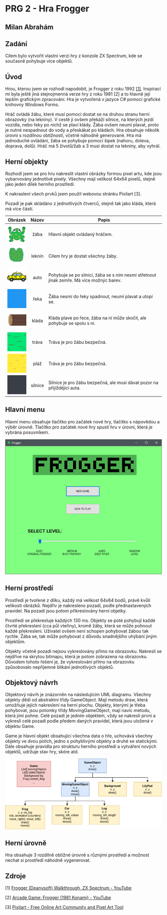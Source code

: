 # PRG 2 - Hra Frogger

## Milan Abrahám

## Zadání

Cílem bylo vytvořit vlastní verzi hry z konzole ZX Spectrum, kde se současně pohybuje více objektů. 

## Úvod

Hrou, kterou jsem se rozhodl napodobit, je Frogger z roku 1992 [[1]](https://youtu.be/s8jgU0ehfho). Inspirací mi byla ještě jiná stejnojmenná verze hry z roku 1981 [2] a to hlavně její lepším grafickým zpracování. Hra je vytvořená v jazyce C# pomocí grafické knihovny Windows Forms. 

Hráč ovládá žábu, které musí pomoci dostat se na druhou stranu herní obrazovky (na lekníny). V cestě jí ovšem překáží silnice, na kterých jezdí vozidla, nebo řeky po nichž se plaví klády. Žába ovšem neumí plavat, proto je nutné nespadnout do vody a přeskákat po kládách. Hra obsahuje několik úrovní s rozdílnou obtížností, včetně náhodně generované. Hra má jednoduché ovládání, žába se pohybuje pomocí šipek (nahoru, doleva, doprava, dolů). Hráč má 5 životů/žab a 3 musí dostat na lekníny, aby vyhrál.

## Herní objekty

Rozhodl jsem se pro hru nakreslit vlastní obrázky formou pixel artu, kde jsou vybarvovány jednotlivé pixely. Všechny mají velikost 64x64 pixelů, stejně jako jeden dílek herního prostředí. 

K nakraslení všech prvků jsem použil webovou stránku Pixilart [3].

Pozadí je pak skládáno z jednotlivých čtverců, stejně tak jako kláda, která má více částí.

| Obrázek                                                                                                                        | Název   | Popis                                                                                    |
| ------------------------------------------------------------------------------------------------------------------------------ |:-------:| ---------------------------------------------------------------------------------------- |
| ![](https://github.com/milan252525/Frogger/blob/master/Frogger/Resources/frog.png?raw=true)                                    | žába    | Hlavní objekt ovládaný hráčem.                                                           |
| ![](https://github.com/milan252525/Frogger/blob/master/Frogger/Resources/lilypad.png?raw=true)                                 | leknín  | Cílem hry je dostat všechny žáby.                                                        |
| <img title="" src="https://raw.githubusercontent.com/milan252525/Frogger/master/Frogger/Resources/car_yellow_left.png" alt=""> | auto    | Pohybuje se po silnici, žába se s ním nesmí střetnout jinak zemře. Má více možnýc barev. |
| <img title="" src="https://github.com/milan252525/Frogger/blob/master/Frogger/Resources/river.png?raw=true" alt="">            | řeka    | Žába nesmí do řeky spadnout, neumí plavat a utopí se.                                    |
| <img title="" src="https://github.com/milan252525/Frogger/blob/master/Frogger/Resources/log_left.png?raw=true" alt="">         | kláda   | Kláda plave po řece, žába na ní může skočit, ale pohybuje se spolu s ní.                 |
| <img title="" src="https://github.com/milan252525/Frogger/blob/master/Frogger/Resources/grass.png?raw=true" alt="">            | tráva   | Tráva je pro žábu bezpečná.                                                              |
| <img title="" src="https://github.com/milan252525/Frogger/blob/master/Frogger/Resources/beach.png?raw=true" alt="">            | pláž    | Tráva je pro žábu bezpečná.                                                              |
| <img title="" src="https://github.com/milan252525/Frogger/blob/master/Frogger/Resources/road.png?raw=true" alt="">             | silnice | Silnice je pro žábu bezpečná, ale musí dávat pozor na přijíždějící auta.                 |

## Hlavní menu

Hlavní menu obsahuje tlačítko pro začátek nové hry, tlačítko s nápovědou a výběr úrovně. Tlačítko pro začátek nové hry spustí hru v úrovni, která je vybrána posuvníkem.

<div>
<img src="https://github.com/milan252525/Frogger/blob/master/docs/images/main_menu.png?raw=true">
</div>

## Herní prostředí

Prostředí je tvořené z dílku, každý má velikost 64x64 bodů, právě kvůli velikosti obrázků. Nejdřív je nakresleno pozadí, podle přednastavených pravidel. Na pozadí jsou potom přikreslovány herní objetky.

Prostředí se překresluje každých 130 ms. Objekty se poté pohybují každé čtvrté překreslení (cca půl vteřiny), kromě žáby, která se může pohnout každé překreslení. Uživatel ovšem není schopen pohybovat žábou tak rychle. Žába se, tak může pohybovat z důvodu snadnějšího uhýbání jiným objektům.

Objekty včetně pozadí nejsou vykreslovány přímo na obrazovku. Nakreslí se nejdříve na skrytou bitmapu, která je potom zobrazena na obrazovku. Důvodem tohoto řešení je, že vykreslování přímo na obrazovku způsobovalo nepříjemné blikání jednotlivých objektů.

## Objektový návrh

Objektový návrh je znázorněn na následujícím UML diagramu. Všechny objekty dědí od abstraktní třídy GameObject. Mají metodu draw, která umožňuje jejich nakreslení na herní plochu. Objekty, kterými je třeba pohybovat, jsou potomky třídy MovingGameObject, mají navíc metodu, která jimi pohne. Celé pozadí je jedním objektem, vždy se nakreslí první a vykreslí celé pozadí podle předem daných pravidel, která jsou uložená v objektu Game.

Game je hlavní objekt obsahující všechna data o hře, uchovává všechny objekty ve dvou polích, jedno s pohyblivými objekty a druhé se statickými. Dále obsahuje pravidla pro strukturu herního prostředí a vytváření nových objektů, udržuje stav hry, skóre atd. 

<div>
<img src="https://github.com/milan252525/Frogger/blob/master/docs/images/uml_frogger.png?raw=true">
</div>

## Herní úrovně

Hra obsahuje 3 rozdílně obtížné úrovně s různými prostředí a možnost nechat si prostředí náhodně vygenerovat.

## Zdroje

[1] [Frogger (Deanysoft) Walkthrough, ZX Spectrum - YouTube](https://youtu.be/s8jgU0ehfho)

[2] [Arcade Game: Frogger (1981 Konami) - YouTube](https://youtu.be/WNrz9_Fe-Us)

[3] [Pixilart - Free Online Art Community and Pixel Art Tool](https://www.pixilart.com/)



